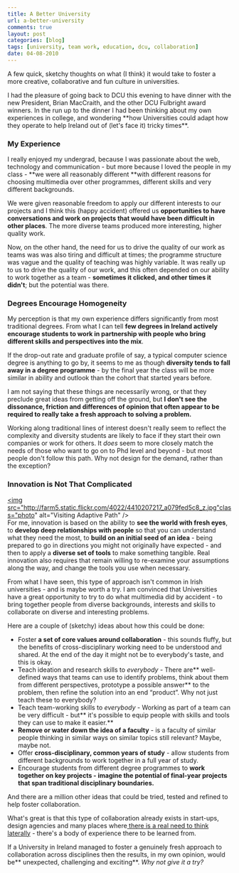 ```yaml
---
title: A Better University
url: a-better-university
comments: true
layout: post
categories: [blog]
tags: [university, team work, education, dcu, collaboration]
date: 04-08-2010
---
```

<p class="intro">A few quick, sketchy thoughts on what (I think) it would take to foster a more creative, collaborative and fun culture in universities.</p>
I had the pleasure of going back to DCU this evening to have dinner with the new President, Brian MacCraith, and the other DCU Fulbright award winners. In the run up to the dinner I had been thinking about my own experiences in college, and wondering **how Universities could adapt how they operate to help Ireland out of (let's face it) tricky times**. 

### My Experience

I really enjoyed my undergrad, because I was passionate about the web, technology and communication - but more because I loved the people in my class - **we were all reasonably different **with different reasons for choosing multimedia over other programmes, different skills and very different backgrounds. 

We were given reasonable freedom to apply our different interests to our projects and I think this (happy accident) offered us **opportunities to have conversations and work on projects that would have been difficult in other places**. The more diverse teams produced more interesting, higher quality work. 

Now, on the other hand, the need for us to drive the quality of our work as teams was was also tiring and difficult at times; the programme structure was vague and the quality of teaching was highly variable. It was really up to us to drive the quality of our work, and this often depended on our ability to work together as a team - **sometimes it clicked, and other times it didn't**; but the potential was there.

### Degrees Encourage Homogeneity
My perception is that my own experience differs significantly from most traditional degrees. From what I can tell **few degrees in Ireland actively encourage students to work in partnership with people who bring different skills and perspectives into the mix**.

If the drop-out rate and graduate profile of say, a typical computer science degree is anything to go by, it seems to me as though **diversity tends to fall away in a degree programme** - by the final year the class will be more similar in ability and outlook than the cohort that started years before. 

I am not saying that these things are necessarily wrong, or that they preclude great ideas from getting off the ground, but **I don't see the dissonance, friction and differences of opinion that often appear to be required to really take a fresh approach to solving a problem.** 

Working along traditional lines of interest doesn't really seem to reflect the complexity and diversity students are likely to face if they start their own companies or work for others. It <i>does </i>seem to more closely match the needs of those who want to go on to Phd level and beyond - but most people don't follow this path. Why not design for the demand, rather than the exception?

### Innovation is Not That Complicated
<a href="http://www.flickr.com/photos/paulmmay/4410207217/" title="Visiting Adaptive Path by paulmmay, on Flickr"><img src="http://farm5.static.flickr.com/4022/4410207217_a079fed5c8_z.jpg"class="photo" alt="Visiting Adaptive Path" /></a><br />
For me, innovation is based on the ability to **see the world with fresh eyes**, to **develop deep relationships with people** so that you can understand what they need the most, to **build on an initial seed of an idea** - being prepared to go in directions you might not originally have expected - and then to apply a **diverse set of tools** to make something tangible. Real innovation also requires that remain willing to re-examine your assumptions along the way, and change the tools you use when necessary.

From what I have seen, this type of approach isn't common in Irish universities - and is maybe worth a try. I am convinced that Universities have a great opportunity to try to do what multimedia did by accident - to bring together people from diverse backgrounds, interests and skills to collaborate on diverse and interesting problems.

Here are a couple of (sketchy) ideas about how this could be done:


* Foster **a set of core values around collaboration** - this sounds fluffy, but the benefits of cross-disciplinary working need to be understood and shared. At the end of the day it might not be to everybody's taste, and this is okay.
* Teach ideation and research skills to <i>everybody </i>- There are** well-defined ways that teams can use to identify problems, think about them from different perspectives, prototype a possible answer** to the problem, then refine the solution into an end &#8220;product&#8221;. Why not just teach these to everybody?
* Teach team-working skills to <i>everybody </i>- Working as part of a team can be very difficult - but** it's possible to equip people with skills and tools they can use to make it easier.**
* **Remove or water down the idea of a faculty** - is a faculty of similar people thinking in similar ways on similar topics still relevant? Maybe, maybe not.
* Offer **cross-disciplinary, common years of study** - allow students from different backgrounds to work together in a full year of study.
* Encourage students from different degree programmes to **work together on key projects - imagine the potential of final-year projects that span traditional disciplinary boundaries.**


And there are a million other ideas that could be tried, tested and refined to help foster collaboration. 

What's great is that this type of collaboration already exists in start-ups, design agencies and many places where<a href="http://paulmay.org/articles/what-i-learned-at-pixar" title=" there is a real need to think laterally"> there is a real need to think laterally</a> - there's a body of experience there to be learned from.

If a University in Ireland managed to foster a genuinely fresh approach to collaboration across disciplines then the results, in my own opinion, would be** unexpected, challenging and exciting**. <i>Why not give it a try?</i>

